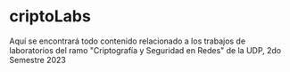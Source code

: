 # criptoLabs
Aquí se encontrará todo contenido relacionado a los trabajos de laboratorios del ramo "Criptografía y Seguridad en Redes" de la UDP, 2do Semestre 2023
